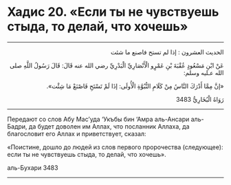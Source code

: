 <h1 class="hadith-header">Хадис 20. «Если ты не чувствуешь стыда, то делай, что хочешь»</h1>

<hr>

<p class="arabic-text" dir="rtl">
الحديث العشرون : إذا لم تستح فاصنع ما شئت
</p>

<p class="arabic-text" dir="rtl">
عَنْ ابْنِ مَسْعُودٍ عُقْبَةَ بْنِ عَمْرٍو الْأَنْصَارِيِّ الْبَدْرِيِّ رضي الله عنه قَالَ: قَالَ رَسُولُ اللَّهِ صلى الله عـليه وسلم:
</p>

<p class="arabic-text" dir="rtl">
«إنَّ مِمَّا أَدْرَكَ النَّاسُ مِنْ كَلَامِ النُّبُوَّةِ الْأُولَى: إذَا لَمْ تَسْتَحِ فَاصْنَعْ مَا شِئْت».
</p>

<p class="arabic-subtext" dir="rtl">رَوَاهُ الْبُخَارِيُّ 3483</p>

<hr>

<p class="russian-text">
Передают со слов Абу Мас’уда ‘Укъбы бин ‘Амра аль-Ансари аль-Бадри, да будет доволен им Аллах, что посланник Аллахa, да благословит его Аллах и приветствует, сказал:
</p>

<p class="russian-text">
«Поистине, дошло до людей из слов первого пророчествa (следующее): если ты не чувствуешь стыда, то делай, что хочешь». 
</p>

<p class="russian-subtext">аль-Бухари 3483</p>

<hr class="endline">
